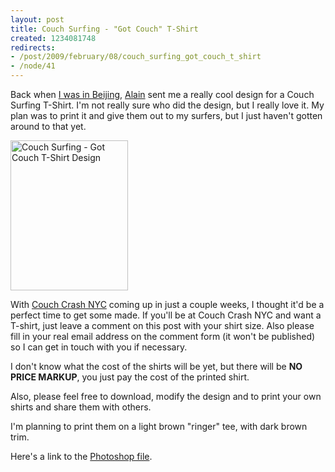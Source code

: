```yaml
--- 
layout: post
title: Couch Surfing - "Got Couch" T-Shirt
created: 1234081748
redirects:
- /post/2009/february/08/couch_surfing_got_couch_t_shirt
- /node/41
---
```

Back when <a href="/post/2008/june/21/international_couch_surfing_day_2008_beijing_china">I was in Beijing</a>, <a href="http://www.couchsurfing.com/people/alainsojourner">Alain</a> sent me a really cool design for a Couch Surfing T-Shirt. I'm not really sure who did the design, but I really love it. My plan was to print it and give them out to my surfers, but I just haven't gotten around to that yet.

<a href="http://www.flickr.com/photos/johndbritton/3262859632/" title="Couch Surfing - Got Couch T-Shirt Design"><img src="http://farm4.static.flickr.com/3356/3262859632_951d8a343a_m.jpg" width="188" height="240" alt="Couch Surfing - Got Couch T-Shirt Design" /></a>

With <a href="http://www.couchcrashfestival.com/">Couch Crash NYC</a> coming up in just a couple weeks, I thought it'd be a perfect time to get some made. If you'll be at Couch Crash NYC and want a T-shirt, just leave a comment on this post with your shirt size. Also please fill in your real email address on the comment form (it won't be published) so I can get in touch with you if necessary.

I don't know what the cost of the shirts will be yet, but there will be <strong>NO PRICE MARKUP</strong>, you just pay the cost of the printed shirt.

Also, please feel free to download, modify the design and to print your own shirts and share them with others.

I'm planning to print them on a light brown "ringer" tee, with dark brown trim.

Here's a link to the <a href="/files/Couch Surfing - Got Couch T-Shirt Design.psd">Photoshop file</a>.
